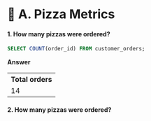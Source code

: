 # 🍕 A. Pizza Metrics

#### 1. How many pizzas were ordered?

```sql
SELECT COUNT(order_id) FROM customer_orders;
```

**Answer**

<table>
  <tr>
    <th>Total orders</th>
  </tr>
  <tr>
    <td>14</td>
  </tr>
</table>

#### 2. How many pizzas were ordered?
